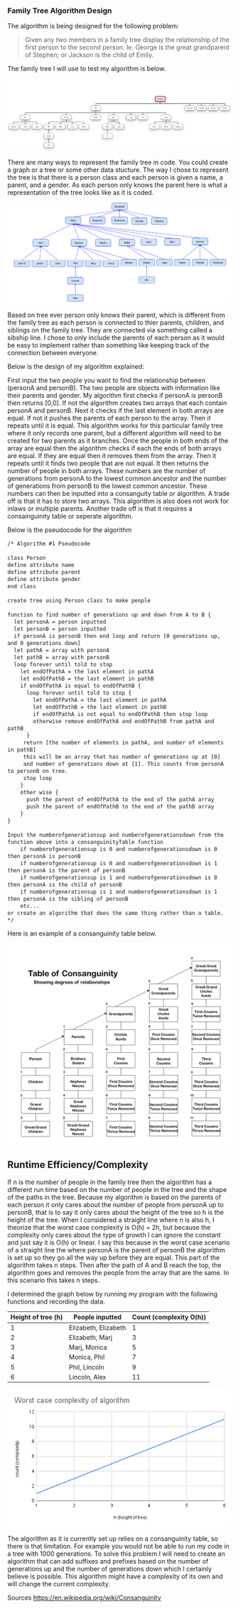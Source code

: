 ### Family Tree Algorithm Design

The algorithm is being designed for the following problem:

> Given any two members in a family tree display the relationship of the first person to the second person.  Ie. George is the great grandparent of Stephen; or Jackson is the child of Emily.

The family tree I will use to test my algorithm is below.

![Family Tree](example_family_tree.png)

There are many ways to represent the family tree in code. You could create a graph or a tree or some other data stucture. The way I chose to represent the tree is that there is a person class and each person is given a name, a parent, and a gender. As each person only knows the parent here is what a representation of the tree looks like as it is coded.

![Family Tree](family_tree_code_diagram.png)

Based on tree ever person only knows their parent, which is different from the family tree as each person is connected to thier parents, children, and siblings on the family tree. They are connected via something called a sibship line. I chose to only include the parents of each person as it would be easy to implement rather than something like keeping track of the connection between everyone.

Below is the design of my algorithm explained:

First input the two people you want to find the relationship between (personA and personB). The two people are objects with information like their parents and gender. My algorithm first checks if personA is personB then returns [0,0]. If not the algorithm creates two arrays that each contain personA and personB. Next it checks if the last element in both arrays are equal. If not it pushes the parents of each person to the array. Then it repeats until it is equal. This algorithm works for this particular family tree where it only records one parent, but a different algorithm will need to be created for two parents as it branches. Once the people in both ends of the array are equal then the algorithm checks if each the ends of both arrays are equal. If they are equal then it removes them from the array. Then it repeats until it finds two people that are not equal. It then returns the number of people in both arrays. These numbers are the number of generations from personA to the lowest common ancestor and the number of generations from personB to the lowest common ancestor. These numbers can then be inputted into a consanguity table or algorithm. A trade off is that it has to store two arrays. This algorithm is also does not work for inlaws or multiple parents. Another trade off is that it requires a consainguinity table or seperate algorithm.

Below is the pseudocode for the algorithm

~~~
/* Algorithm #1 Pseudocode

class Person
define attribute name
define attribute parent
define attribute gender
end class

create tree using Person class to make people

function to find number of generations up and down from A to B {
  let personA = person inputted
  let personB = person inputted
  if personA is personB then end loop and return [0 generations up, and 0 generations down]
  let pathA = array with personA
  let pathB = array with personB
  loop forever until told to stop
    let endOfPathA = the last element in pathA
    let endOfPathB = the last element in pathB
    if endOfPathA is equal to endOfPathB {
      loop forever until told to stop {
        let endOfPathA = the last element in pathA
        let endOfPathB = the last element in pathB
        if endOfPathA is not equal to endOfPathB then stop loop
        otherwise remove endOfPathA and endOfPathB from pathA and pathB
      }
     return [the number of elements in pathA, and number of elements in pathB]
     this will be an array that has number of generations up at [0]
     and number of generations down at [1]. This counts from personA to personB on tree. 
     stop loop
    } 
    other wise {
      push the parent of endOfPathA to the end of the pathA array
      push the parent of endOfPathB to the end of the pathB array
    }
}

Input the numberofgenerationsup and numberofgenerationsdown from the function above into a consanguinityTable function
    if numberofgenerationsup is 0 and numberofgenerationsdown is 0 then personA is personB
    if numberofgenerationsup is 0 and numberofgenerationsdown is 1 then personA is the parent of personB
    if numberofgenerationsup is 1 and numberofgenerationsdown is 0 then personA is the child of personB
    if numberofgenerationsup is 1 and numberofgenerationsdown is 1 then personA is the sibling of personB
    etc...
or create an algorithm that does the same thing rather than a table.
*/
~~~

Here is an example of a consanguinity table below.

![Consanguinity Table](Table_of_Consanguinity_showing_degrees_of_relationship.svg.png)

## Runtime Efficiency/Complexity

If n is the number of people in the family tree then the algorithm has a different run time based on the number of people in the tree and the shape of the paths in the tree. Because my algorithm is based on the parents of each person it only cares about the number of people from personA up to personB, that is to say it only cares about the height of the tree so h is the height of the tree. When I considered a straight line where n is also h, I theorize that the worst case complexity is O(h) = 2h, but because the complexity only cares about the type of growth I can ignore the constant and just say it is O(h) or linear. I say this because in the worst case scenario of a straight line the where personA is the parent of personB the algorithm is set up so they go all the way up before they are equal. This part of the algorithm takes n steps. Then after the path of A and B reach the top, the algorithm goes and removes the people from the array that are the same. In this scenario this takes n steps. 

I determined the graph below by running my program with the following functions and recording the data.

| Height of tree (h) | People inputted      | Count (complexity O(h)) |
| ------------------ | -------------------- | ----------------------- |
| 1                  | Elizabeth, Elizabeth | 1                       |
| 2                  | Elizabeth, Marj      | 3                       |
| 3                  | Marj, Monica         | 5                       |
| 4                  | Monica, Phil         | 7                       |
| 5                  | Phil, Lincoln        | 9                       |
| 6                  | Lincoln, Alex        | 11                      |


![graph](worst_case_complexity_of_algorithm.png)

The algorithm as it is currently set up relies on a consanguinity table, so there is that limitation. For example you would not be able to run my code in a tree with 1000 generations. To solve this problem I will need to create an algorithm that can add suffixes and prefixes based on the number of generations up and the number of generations down which I certainly believe is possible. This algorithm might have a complexity of its own and will change the current complexity.

Sources
https://en.wikipedia.org/wiki/Consanguinity
